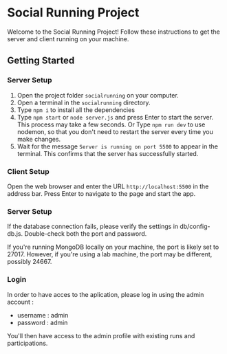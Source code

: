 # Social Running Project

Welcome to the Social Running Project! Follow these instructions to get the server and client running on your machine.

## Getting Started

### Server Setup

1. Open the project folder `socialrunning` on your computer.
2. Open a terminal in the `socialrunning` directory.
3. Type `npm i` to install all the dependencies
4. Type `npm start` or `node server.js` and press Enter to start the server. This process may take a few seconds.
   Or Type `npm run dev` to use nodemon, so that you don't need to restart the server every time you make changes.
5. Wait for the message `Server is running on port 5500` to appear in the terminal. This confirms that the server has successfully started.

### Client Setup

Open the web browser and enter the URL `http://localhost:5500` in the address bar. Press Enter to navigate to the page and start the app.

### Server Setup

If the database connection fails, please verify the settings in db/config-db.js. Double-check both the port and password.

If you're running MongoDB locally on your machine, the port is likely set to 27017. However, if you're using a lab machine, the port may be different, possibly 24667.

### Login

In order to have acces to the aplication, please log in using the admin account :

- username : admin
- password : admin

You'll then have access to the admin profile with existing runs and participations.
